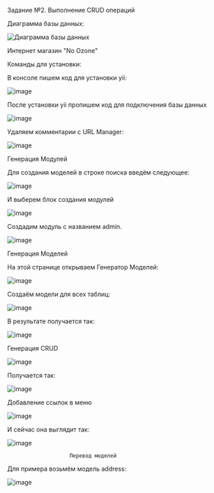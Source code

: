 Задание №2. Выполнение CRUD операций

Диаграмма базы данных:

![Диаграмма базы данных](https://user-images.githubusercontent.com/102148024/214978825-9c08c67b-3032-42b7-868f-04077bf4217a.png)

Интернет магазин "No Ozone"

Команды для установки:

В консоле пишем код для установки yii:

![image](https://user-images.githubusercontent.com/102148024/214978546-8e4f8e48-b1b7-49e5-870b-f3029e6692bb.png)

После установки yii пропишем код для подключения базы данных

![image](https://user-images.githubusercontent.com/102148024/214978671-0c06f0d0-609e-4067-b315-64d5eb187da7.png)

Удаляем комментарии с URL Manager:

![image](https://user-images.githubusercontent.com/102148024/214979179-535d3c6f-de7d-40e6-bdf9-dd172d8b0886.png)

Генерация Модулей

Для создания моделей в строке поиска введём следующее:

![image](https://user-images.githubusercontent.com/102148024/214979434-c7e0816c-8a3e-4ffb-a3fc-0e8526f9ee38.png)

И выберем блок создания модулей

![image](https://user-images.githubusercontent.com/102148024/214980706-eacd9273-f8af-49d6-8331-772b6066bcb1.png)


Создадим модуль с названием admin.


![image](https://user-images.githubusercontent.com/102148024/214980561-cfaa6a3d-e39f-4ed3-86c7-f69edccdce7c.png)


Генерация Моделей


На этой странице открываем Генератор Моделей:

![image](https://user-images.githubusercontent.com/102148024/214979618-b6418adf-476f-46fd-8ba7-bd3ee22d4b89.png)

Создаём модели для всех таблиц:

![image](https://user-images.githubusercontent.com/102148024/214979707-a82ece7a-af63-41c3-a7eb-97b49b8dcb61.png)

В результате получается так:

![image](https://user-images.githubusercontent.com/102148024/214979786-7ad8a48b-699a-4e29-81cc-9bc9358578b6.png)

Генерация CRUD

![image](https://user-images.githubusercontent.com/102148024/214979896-12aa0dd0-8c33-4b34-bfd2-e7f51614bdd1.png)

Получается так:

![image](https://user-images.githubusercontent.com/102148024/214979981-e61417e8-f977-483c-b903-0160479f962e.png)

Добавление ссылок в меню

![image](https://user-images.githubusercontent.com/102148024/214980151-7901a150-dcf2-4fa2-8336-26f8c8b09547.png)

И сейчас она выглядит так:

![image](https://user-images.githubusercontent.com/102148024/214980221-ffdd9fa2-5bb0-4fd1-9329-681c11ad36d9.png)

						Перевод моделей

Для примера возьмём модель address:

![image](https://user-images.githubusercontent.com/102148024/214980348-e7dc5727-9944-4ba7-8492-01550a542162.png)


